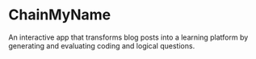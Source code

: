 # ChainMyName
An interactive app that transforms blog posts into a learning platform by generating and evaluating coding and logical questions.
